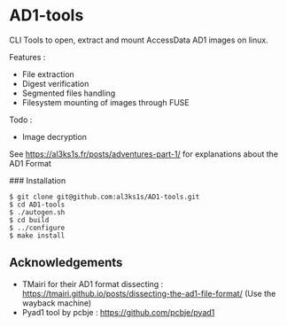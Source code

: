 # AD1-tools
CLI Tools to open, extract and mount AccessData AD1 images on linux. 

Features :
- File extraction
- Digest verification
- Segmented files handling
- Filesystem mounting of images through FUSE

Todo : 
- Image decryption

See https://al3ks1s.fr/posts/adventures-part-1/ for explanations about the AD1 Format

### Installation

```
$ git clone git@github.com:al3ks1s/AD1-tools.git
$ cd AD1-tools
$ ./autogen.sh
$ cd build
$ ../configure
$ make install
```

## Acknowledgements 

- TMairi for their AD1 format dissecting : https://tmairi.github.io/posts/dissecting-the-ad1-file-format/ (Use the wayback machine)
- Pyad1 tool by pcbje : https://github.com/pcbje/pyad1
